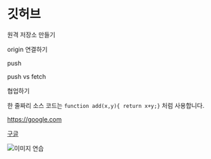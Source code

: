 # 깃허브

원격 저장소 만들기

origin 연결하기

push

push vs fetch

협업하기

한 줄짜리 소스 코드는 `function add(x,y){ return x+y;}` 처럼 사용합니다.


<https://google.com>

[구글](https://google.com)

![이미지 연습](https://3.bp.blogspot.com/-Xk9tFOWlpWY/WD5vm0V4aQI/AAAAAAABBKc/WOUZnKqtHwwb4AedWZvE9qDxIW490I8TwCLcB/s1600/25.jpg)
